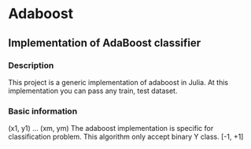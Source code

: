 # Adaboost
## Implementation of AdaBoost classifier

### Description
This project is a generic implementation of adaboost in Julia.
At this implementation you can pass any train, test dataset.

### Basic information
(x1, y1) ... (xm, ym)
The adaboost implementation is specific for classification problem. 
This algorithm only accept binary Y class. [-1, +1]